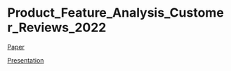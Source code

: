 # Product_Feature_Analysis_Customer_Reviews_2022

[Paper](https://drive.google.com/file/d/1sCRuKgSnEH6L97CHyKHG5B8oQKdJPZOq/view?usp=sharing)

[Presentation](https://docs.google.com/presentation/d/1MHHaLO-VZYxxPpMW59ZEnzMiOUw-6YZE/edit?usp=sharing&ouid=118390914941145267311&rtpof=true&sd=true)
